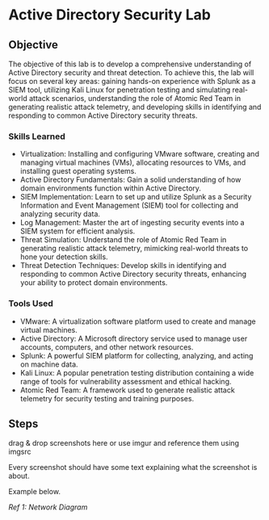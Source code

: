 # Active Directory Security Lab

## Objective

The objective of this lab is to develop a comprehensive understanding of Active Directory security and threat detection. To achieve this, the lab will focus on several key areas: gaining hands-on experience with Splunk as a SIEM tool, utilizing Kali Linux for penetration testing and simulating real-world attack scenarios, understanding the role of Atomic Red Team in generating realistic attack telemetry, and developing skills in identifying and responding to common Active Directory security threats. 

### Skills Learned

- Virtualization: Installing and configuring VMware software, creating and managing virtual machines (VMs), allocating resources to VMs, and installing guest operating systems.
- Active Directory Fundamentals: Gain a solid understanding of how domain environments function within Active Directory.
- SIEM Implementation: Learn to set up and utilize Splunk as a Security Information and Event Management (SIEM) tool for collecting and analyzing security data.
- Log Management: Master the art of ingesting security events into a SIEM system for efficient analysis.
- Threat Simulation: Understand the role of Atomic Red Team in generating realistic attack telemetry, mimicking real-world threats to hone your detection skills.
- Threat Detection Techniques: Develop skills in identifying and responding to common Active Directory security threats, enhancing your ability to protect domain environments.

### Tools Used

- VMware: A virtualization software platform used to create and manage virtual machines.
- Active Directory: A Microsoft directory service used to manage user accounts, computers, and other network resources.
- Splunk: A powerful SIEM platform for collecting, analyzing, and acting on machine data.
- Kali Linux: A popular penetration testing distribution containing a wide range of tools for vulnerability assessment and ethical hacking.
- Atomic Red Team: A framework used to generate realistic attack telemetry for security testing and training purposes.

## Steps
drag & drop screenshots here or use imgur and reference them using imgsrc

Every screenshot should have some text explaining what the screenshot is about.

Example below.

*Ref 1: Network Diagram*
